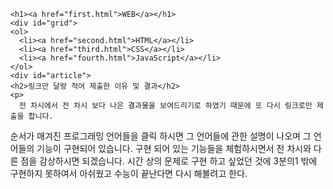 <!DOCTYPE html>
<html lang="en">
  <head>
    <title>Web</title>
    <style>
      h1{
        font-size: 50px;
        text-align: center;
        border-bottom: 1px solid black;
        margin: 0;
        padding: 20px;
      }
      ol{
        border-right: 1px solid black;
        width: 100px;
        margin: 0;
        padding: 20px;
      }
      body{
        margin: 0;
       }
       #active {
         color: red;
       }
       .saw{
         color: darkgray;
       }
       a{
       color: black;
        text-emphasis: none;
       }
       h1{
         font-size: 50px;
         text-align: center;
         border-bottom: 1px solid black;
         margin: 0;
         padding: 20px;
       }
       #grid{
        display: grid;
        grid-template-columns: 150px 1fr;
      }
      #grid ol{
        padding-left:33px;
      }
      #grid #article{
        padding-left:25px;
      }
    </style>
    <meta charset="utf-8" />
  </head>
  <body>

    <h1><a href="first.html">WEB</a></h1>
    <div id="grid">
    <ol>
      <li><a href="second.html">HTML</a></li>
      <li><a href="third.html">CSS</a></li>
      <li><a href="fourth.html">JavaScript</a></li>
    </ol>
    <div id="article">
    <h2>링크만 달랑 적어 제출한 이유 및 결과</h2>
    <p>
      전 차시에서 전 차시 보다 나은 결과물을 보여드리기로 하였기 때문에 또 다시 링크로만 제출을 합니다.
순서가 매겨진 프로그래밍 언어들을 클릭 하시면 그 언어들에 관한 설명이 나오며 그 언어들의 기능이 구현되어 있습니다.
구현 되어 있는 기능들을 체험하시면서 전 차시와 다른 점을 감상하시면 되겠습니다. 시간 상의 문제로 구현 하고 싶었던 것에 3분의1 밖에 구현하지 못하여서 아쉬웠고 수능이 끝난다면 다시 해볼려고 한다. 
    </p>
  </div>
</div>
  </body>
  </html>

